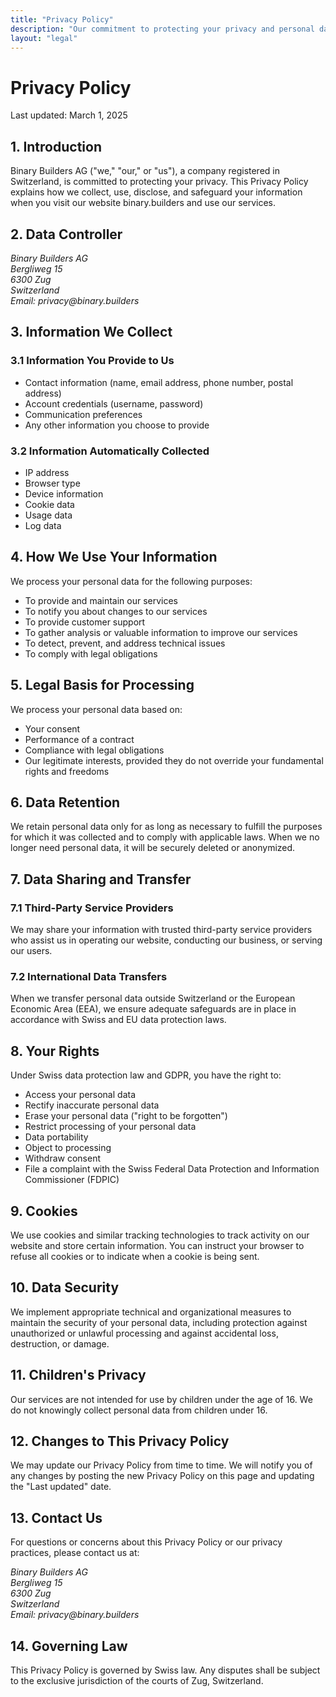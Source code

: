 ```yaml
---
title: "Privacy Policy"
description: "Our commitment to protecting your privacy and personal data"
layout: "legal"
---
```


# Privacy Policy

Last updated: March 1, 2025

## 1. Introduction

Binary Builders AG ("we," "our," or "us"), a company registered in Switzerland, is committed to protecting your privacy. This Privacy Policy explains how we collect, use, disclose, and safeguard your information when you visit our website binary.builders and use our services.

## 2. Data Controller

<address>
Binary Builders AG<br>
Bergliweg 15<br>
6300 Zug<br>
Switzerland<br>
Email: privacy@binary.builders
</address>

## 3. Information We Collect

### 3.1 Information You Provide to Us
- Contact information (name, email address, phone number, postal address)
- Account credentials (username, password)
- Communication preferences
- Any other information you choose to provide

### 3.2 Information Automatically Collected
- IP address
- Browser type
- Device information
- Cookie data
- Usage data
- Log data

## 4. How We Use Your Information

We process your personal data for the following purposes:
- To provide and maintain our services
- To notify you about changes to our services
- To provide customer support
- To gather analysis or valuable information to improve our services
- To detect, prevent, and address technical issues
- To comply with legal obligations

## 5. Legal Basis for Processing

We process your personal data based on:
- Your consent
- Performance of a contract
- Compliance with legal obligations
- Our legitimate interests, provided they do not override your fundamental rights and freedoms

## 6. Data Retention

We retain personal data only for as long as necessary to fulfill the purposes for which it was collected and to comply with applicable laws. When we no longer need personal data, it will be securely deleted or anonymized.

## 7. Data Sharing and Transfer

### 7.1 Third-Party Service Providers
We may share your information with trusted third-party service providers who assist us in operating our website, conducting our business, or serving our users.

### 7.2 International Data Transfers
When we transfer personal data outside Switzerland or the European Economic Area (EEA), we ensure adequate safeguards are in place in accordance with Swiss and EU data protection laws.

## 8. Your Rights

Under Swiss data protection law and GDPR, you have the right to:
- Access your personal data
- Rectify inaccurate personal data
- Erase your personal data ("right to be forgotten")
- Restrict processing of your personal data
- Data portability
- Object to processing
- Withdraw consent
- File a complaint with the Swiss Federal Data Protection and Information Commissioner (FDPIC)

## 9. Cookies

We use cookies and similar tracking technologies to track activity on our website and store certain information. You can instruct your browser to refuse all cookies or to indicate when a cookie is being sent.

## 10. Data Security

We implement appropriate technical and organizational measures to maintain the security of your personal data, including protection against unauthorized or unlawful processing and against accidental loss, destruction, or damage.

## 11. Children's Privacy

Our services are not intended for use by children under the age of 16. We do not knowingly collect personal data from children under 16.

## 12. Changes to This Privacy Policy

We may update our Privacy Policy from time to time. We will notify you of any changes by posting the new Privacy Policy on this page and updating the "Last updated" date.

## 13. Contact Us

For questions or concerns about this Privacy Policy or our privacy practices, please contact us at:

<address>
Binary Builders AG<br>
Bergliweg 15<br>
6300 Zug<br>
Switzerland<br>
Email: privacy@binary.builders
</address>

## 14. Governing Law

This Privacy Policy is governed by Swiss law. Any disputes shall be subject to the exclusive jurisdiction of the courts of Zug, Switzerland. 